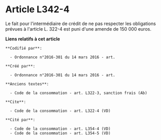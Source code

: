 # Article L342-4

Le fait pour l'intermédiaire de crédit de ne pas respecter les obligations prévues à l'article L. 322-4 est puni d'une amende
de 150 000 euros.

**Liens relatifs à cet article**

	**Codifié par**:

	  - Ordonnance n°2016-301 du 14 mars 2016 - art.

	**Créé par**:

	  - Ordonnance n°2016-301 du 14 mars 2016 - art.

	**Anciens textes**:

	  - Code de la consommation - art. L322-3, sanction frais (Ab)

	**Cite**:

	  - Code de la consommation - art. L322-4 (VD)

	**Cité par**:

	  - Code de la consommation - art. L354-4 (VD)
	  - Code de la consommation - art. L354-5 (VD)
